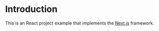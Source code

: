 # Introduction
This is an React project example that implements the [Next.js](https://nextjs.org/learn) framework.
